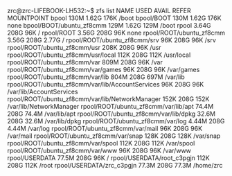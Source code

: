 zrc@zrc-LIFEBOOK-LH532:~$ zfs list
NAME                                               USED  AVAIL     REFER  MOUNTPOINT
bpool                                              130M  1.62G      176K  /boot
bpool/BOOT                                         130M  1.62G      176K  none
bpool/BOOT/ubuntu_zf8cmm                           129M  1.62G      129M  /boot
rpool                                             3.64G   208G       96K  /
rpool/ROOT                                        3.56G   208G       96K  none
rpool/ROOT/ubuntu_zf8cmm                          3.56G   208G     2.77G  /
rpool/ROOT/ubuntu_zf8cmm/srv                        96K   208G       96K  /srv
rpool/ROOT/ubuntu_zf8cmm/usr                       208K   208G       96K  /usr
rpool/ROOT/ubuntu_zf8cmm/usr/local                 112K   208G      112K  /usr/local
rpool/ROOT/ubuntu_zf8cmm/var                       809M   208G       96K  /var
rpool/ROOT/ubuntu_zf8cmm/var/games                  96K   208G       96K  /var/games
rpool/ROOT/ubuntu_zf8cmm/var/lib                   804M   208G      697M  /var/lib
rpool/ROOT/ubuntu_zf8cmm/var/lib/AccountServices    96K   208G       96K  /var/lib/AccountServices
rpool/ROOT/ubuntu_zf8cmm/var/lib/NetworkManager    152K   208G      152K  /var/lib/NetworkManager
rpool/ROOT/ubuntu_zf8cmm/var/lib/apt              74.4M   208G     74.4M  /var/lib/apt
rpool/ROOT/ubuntu_zf8cmm/var/lib/dpkg             32.6M   208G     32.6M  /var/lib/dpkg
rpool/ROOT/ubuntu_zf8cmm/var/log                  4.44M   208G     4.44M  /var/log
rpool/ROOT/ubuntu_zf8cmm/var/mail                   96K   208G       96K  /var/mail
rpool/ROOT/ubuntu_zf8cmm/var/snap                  128K   208G      128K  /var/snap
rpool/ROOT/ubuntu_zf8cmm/var/spool                 112K   208G      112K  /var/spool
rpool/ROOT/ubuntu_zf8cmm/var/www                    96K   208G       96K  /var/www
rpool/USERDATA                                    77.5M   208G       96K  /
rpool/USERDATA/root_c3pgjn                         112K   208G      112K  /root
rpool/USERDATA/zrc_c3pgjn                         77.3M   208G     77.3M  /home/zrc